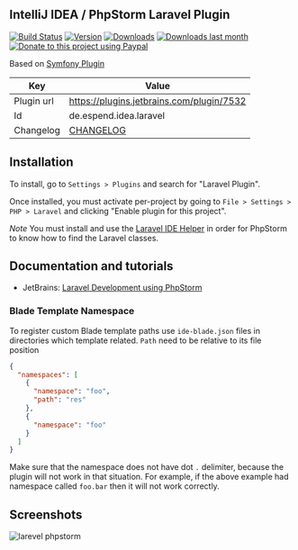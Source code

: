 IntelliJ IDEA / PhpStorm Laravel Plugin
-------------
[![Build Status](https://travis-ci.org/Haehnchen/idea-php-laravel-plugin.svg?branch=master)](https://travis-ci.org/Haehnchen/idea-php-laravel-plugin)
[![Version](http://phpstorm.espend.de/badge/7532/version)](https://plugins.jetbrains.com/plugin/7532)
[![Downloads](http://phpstorm.espend.de/badge/7532/downloads)](https://plugins.jetbrains.com/plugin/7532)
[![Downloads last month](http://phpstorm.espend.de/badge/7532/last-month)](https://plugins.jetbrains.com/plugin/7532)
[![Donate to this project using Paypal](https://img.shields.io/badge/paypal-donate-yellow.svg)](https://www.paypal.me/DanielEspendiller)

Based on [Symfony Plugin](https://github.com/Haehnchen/idea-php-symfony2-plugin)

Key         | Value
----------- | -----------
Plugin url  | https://plugins.jetbrains.com/plugin/7532
Id          | de.espend.idea.laravel
Changelog   | [CHANGELOG](CHANGELOG.md)

## Installation

To install,  go to `Settings > Plugins` and search for "Laravel Plugin".

Once installed, you must activate per-project by going to `File > Settings > PHP > Laravel` and clicking "Enable plugin for this project".

*Note* You must install and use the [Laravel IDE Helper](https://github.com/barryvdh/laravel-ide-helper) in order for PhpStorm to know how to find the Laravel classes.

## Documentation and tutorials

 * JetBrains: [Laravel Development using PhpStorm](https://confluence.jetbrains.com/display/PhpStorm/Laravel+Development+using+PhpStorm)

### Blade Template Namespace

To register custom Blade template paths use `ide-blade.json` files in directories which template related.
`Path` need to be relative to its file position  

```json
{
  "namespaces": [
    {
      "namespace": "foo",
      "path": "res"
    },
    {
      "namespace": "foo"
    }
  ]
}
```
Make sure that the namespace does not have dot `.` delimiter, because the plugin will not work in that situation.
For example, if the above example had namespace called `foo.bar` then it will not work correctly.

## Screenshots

![larevel phpstorm](http://plugins.jetbrains.com/files/7532/screenshot_14670.png)

